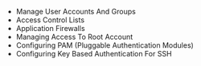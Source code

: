 

* Manage User Accounts And Groups
* Access Control Lists
* Application Firewalls
* Managing Access To Root Account
* Configuring PAM (Pluggable Authentication Modules)
* Configuring Key Based Authentication For SSH
